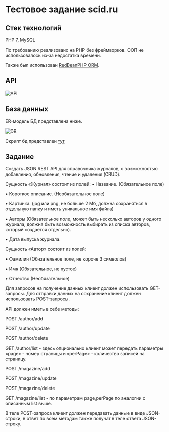 # Тестовое задание scid.ru

## Стек технологий

PHP 7, MySQL

По требованию реализовано на PHP без фреймворков.
ООП не использовалось из-за недостатка времени.

Также был использован [RedBeanPHP ORM](https://redbeanphp.com/index.php).

## API

![API](https://user-images.githubusercontent.com/44286080/130979997-7df1254f-22fe-484e-8c97-8a7ab2933f51.png)

## База данных

ER-модель БД представлена ниже.

![DB](https://user-images.githubusercontent.com/44286080/130980110-d3599cc1-ecb5-438d-9ffe-0d86173e049c.png)

Скрипт бд представлен [тут](scid_test.sql)

## Задание

Создать JSON REST API для справочника журналов, с возможностью добавления, обновления, чтение и удаления (CRUD).

Сущность «Журнал» состоит из полей:
• Название. (Обязательное поле)

• Короткое описание. (Необязательное поле)

• Картинка. (jpg или png, не больше 2 Мб, должна сохраняться в отдельную папку и иметь уникальное имя файла)

• Авторы (Обязательное поле, может быть несколько авторов у одного журнала, должна быть возможность выбирать из списка авторов, который создается отдельно).

• Дата выпуска журнала.

Сущность «Автор» состоит из полей:

• Фамилия (Обязательное поле, не короче 3 символов)

• Имя (Обязательное, не пустое)

• Отчество (Необязательное)

Для запросов на получение данных клиент должен использовать GET-запросы.
Для отправки данных на сохранение клиент должен использовать POST-запросы.

API должен иметь в себе методы:

POST /author/add

POST /author/update

POST /author/delete

GET /author/list - здесь опционально клиент может передать параметры «page» - номер страницы и «perPage» - количество записей на страницу.

POST /magazine/add

POST /magazine/update

POST /magazine/delete

GET /magazine/list - по параметрам page,perPage по аналогии с описанным list выше.

В теле POST-запроса клиент должен передавать данные в виде JSON-строки, в ответ по всем методам также получат в теле ответа JSON-строку.
